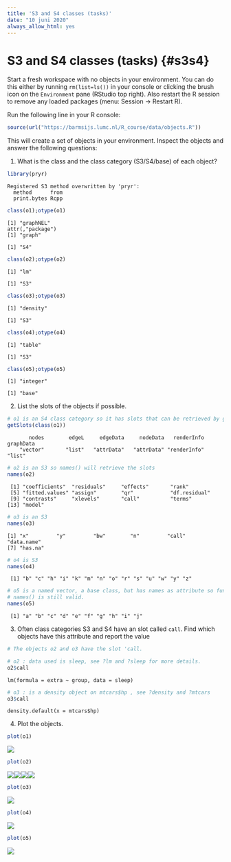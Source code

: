 ```yaml
---
title: 'S3 and S4 classes (tasks)'
date: "10 juni 2020"
always_allow_html: yes
---
```




# S3 and S4 classes (tasks) {#s3s4}

<!-- ## S3 and S4 classes {#s3s4} -->

Start a fresh workspace with no objects in your environment. You can do this either by running `rm(list=ls())` in your console or clicking the brush icon on the `Environment` pane (RStudio top right). Also restart the R session to remove any loaded packages (menu: Session -> Restart R).

Run the following line in your R console:


```r
source(url("https://barmsijs.lumc.nl/R_course/data/objects.R"))
```



This will create a set of objects in your environment. Inspect the objects and answer the following questions: 

1. What is the class and the class category (S3/S4/base) of each object?


```r
library(pryr)
```

```
Registered S3 method overwritten by 'pryr':
  method      from
  print.bytes Rcpp
```

```r
class(o1);otype(o1) 
```

```
[1] "graphNEL"
attr(,"package")
[1] "graph"
```

```
[1] "S4"
```

```r
class(o2);otype(o2) 
```

```
[1] "lm"
```

```
[1] "S3"
```

```r
class(o3);otype(o3) 
```

```
[1] "density"
```

```
[1] "S3"
```

```r
class(o4);otype(o4) 
```

```
[1] "table"
```

```
[1] "S3"
```

```r
class(o5);otype(o5) 
```

```
[1] "integer"
```

```
[1] "base"
```

2. List the slots of the objects if possible. 


```r
# o1 is an S4 class category so it has slots that can be retrieved by getSlots() 
getSlots(class(o1))
```

```
       nodes        edgeL     edgeData     nodeData   renderInfo    graphData 
    "vector"       "list"   "attrData"   "attrData" "renderInfo"       "list" 
```

```r
# o2 is an S3 so names() will retrieve the slots
names(o2)
```

```
 [1] "coefficients"  "residuals"     "effects"       "rank"         
 [5] "fitted.values" "assign"        "qr"            "df.residual"  
 [9] "contrasts"     "xlevels"       "call"          "terms"        
[13] "model"        
```

```r
# o3 is an S3 
names(o3)
```

```
[1] "x"         "y"         "bw"        "n"         "call"      "data.name"
[7] "has.na"   
```

```r
# o4 is S3 
names(o4)
```

```
 [1] "b" "c" "h" "i" "k" "m" "n" "o" "r" "s" "u" "w" "y" "z"
```

```r
# o5 is a named vector, a base class, but has names as attribute so function 
# names() is still valid.  
names(o5)
```

```
 [1] "a" "b" "c" "d" "e" "f" "g" "h" "i" "j"
```

3. Often class categories S3 and S4 have an slot called `call`. Find which objects have this attribute and report the value



```r
# The objects o2 and o3 have the slot 'call. 

# o2 : data used is sleep, see ?lm and ?sleep for more details.
o2$call
```

```
lm(formula = extra ~ group, data = sleep)
```

```r
# o3 : is a density object on mtcars$hp , see ?density and ?mtcars
o3$call
```

```
density.default(x = mtcars$hp)
```

4. Plot the objects. 


```r
plot(o1)
```

![](s3s4.tasks.code_files/figure-html/unnamed-chunk-6-1.png)<!-- -->

```r
plot(o2)
```

![](s3s4.tasks.code_files/figure-html/unnamed-chunk-6-2.png)<!-- -->![](s3s4.tasks.code_files/figure-html/unnamed-chunk-6-3.png)<!-- -->![](s3s4.tasks.code_files/figure-html/unnamed-chunk-6-4.png)<!-- -->![](s3s4.tasks.code_files/figure-html/unnamed-chunk-6-5.png)<!-- -->

```r
plot(o3)
```

![](s3s4.tasks.code_files/figure-html/unnamed-chunk-6-6.png)<!-- -->

```r
plot(o4)
```

![](s3s4.tasks.code_files/figure-html/unnamed-chunk-6-7.png)<!-- -->

```r
plot(o5)
```

![](s3s4.tasks.code_files/figure-html/unnamed-chunk-6-8.png)<!-- -->




